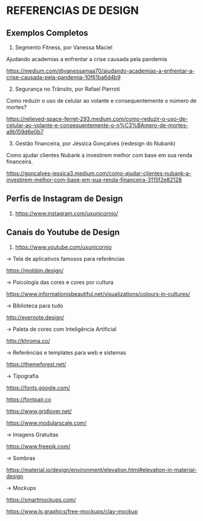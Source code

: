 # REFERENCIAS DE DESIGN


## Exemplos Completos

1. Segmento Fitness, por Vanessa Maciel

  Ajudando academias a enfrentar a crise causada pela pandemia

  https://medium.com/@vanessamaa70/ajudando-academias-a-enfrentar-a-crise-causada-pela-pandemia-10f61ba6d4b9

2. Segurança no Trânsito, por Rafael Pierroti

  Como reduzir o uso de celular ao volante e consequentemente o número de mortes?
  
  https://relieved-space-ferret-293.medium.com/como-reduzir-o-uso-de-celular-ao-volante-e-consequentemente-o-n%C3%BAmero-de-mortes-a9b159d6e0b7

3. Gestão financeira, por Jéssica Gonçalves (redesign do Nubank)

  Como ajudar clientes Nubank a investirem melhor com base em sua renda financeira.
  
  https://goncalves-jessica3.medium.com/como-ajudar-clientes-nubank-a-investirem-melhor-com-base-em-sua-renda-financeira-3115f2e82128
  
 
 ## Perfis de Instagram de Design
 1. https://www.instagram.com/uxunicornio/
 
 ## Canais do Youtube de Design
 1. https://www.youtube.com/uxunicornio
 
 -> Tela de aplicativos famosos para referências

https://mobbin.design/


-> Psicologia das cores e cores por cultura

https://www.informationisbeautiful.net/visualizations/colours-in-cultures/


-> Biblioteca para tudo

http://evernote.design/


-> Paleta de cores com Inteligência Artificial

http://khroma.co/


-> Referências e templates para web e sistemas

https://themeforest.net/


-> Tipografia

https://fonts.google.com/

https://fontpair.co

https://www.gridlover.net/

https://www.modularscale.com/


-> Imagens Gratuitas

https://www.freepik.com/


-> Sombras

https://material.io/design/environment/elevation.html#elevation-in-material-design


-> Mockups

https://smartmockups.com/

https://www.ls.graphics/free-mockups/clay-mockup
